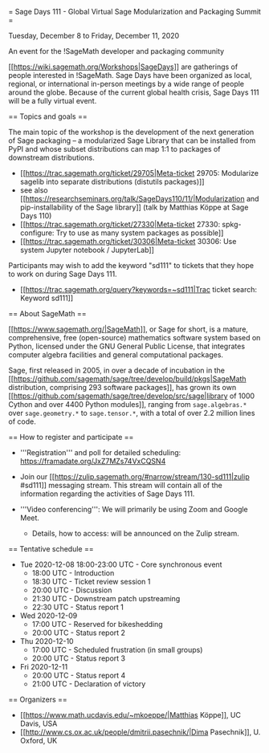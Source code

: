 = Sage Days 111 - Global Virtual Sage Modularization and Packaging Summit =

Tuesday, December 8 to Friday, December 11, 2020

An event for the !SageMath developer and packaging community

[[https://wiki.sagemath.org/Workshops|SageDays]] are gatherings of people interested in !SageMath. Sage Days have been organized as local, regional, or international in-person meetings by a wide range of people around the globe.  Because of the current global health crisis, Sage Days 111 will be a fully virtual event.

== Topics and goals ==

The main topic of the workshop is the development of the next generation of Sage packaging – a modularized Sage Library that can be installed from PyPI and whose subset distributions can map 1:1 to packages of downstream distributions.

 * [[https://trac.sagemath.org/ticket/29705|Meta-ticket 29705: Modularize sagelib into separate distributions (distutils packages)]]
 * see also [[https://researchseminars.org/talk/SageDays110/11/|Modularization and pip-installability of the Sage library]] (talk by Matthias Köppe at Sage Days 110)
 * [[https://trac.sagemath.org/ticket/27330|Meta-ticket 27330: spkg-configure: Try to use as many system packages as possible]]
 * [[https://trac.sagemath.org/ticket/30306|Meta-ticket 30306: Use system Jupyter notebook / JupyterLab]]

Participants may wish to add the keyword "sd111" to tickets that they hope to work on during Sage Days 111.

 * [[https://trac.sagemath.org/query?keywords=~sd111|Trac ticket search: Keyword sd111]]

== About SageMath ==

[[https://www.sagemath.org/|SageMath]], or Sage for short, is a mature, comprehensive, free (open-source) mathematics software system based on Python, licensed under the GNU General Public License, that integrates computer algebra facilities and general computational packages. 

Sage, first released in 2005, in over a decade of incubation in the  [[https://github.com/sagemath/sage/tree/develop/build/pkgs|SageMath distribution, comprising 293 software packages]], has grown its own [[https://github.com/sagemath/sage/tree/develop/src/sage|library of 1000 Cython and over 4400 Python modules]], ranging from `sage.algebras.*` over `sage.geometry.*` to `sage.tensor.*`, with a total of over 2.2 million lines of code.  

== How to register and participate ==

 * '''Registration''' and poll for detailed scheduling: https://framadate.org/JxZ7MZs74VxCQSN4

 * Join our [[https://zulip.sagemath.org/#narrow/stream/130-sd111|zulip #sd111]] messaging stream. This stream will contain all of the information regarding the activities of Sage Days 111.

 * '''Video conferencing''': We will primarily be using Zoom and Google Meet. 

   * Details, how to access: will be announced on the Zulip stream.

== Tentative schedule ==

 * Tue 2020-12-08 18:00-23:00 UTC - Core synchronous event
    * 18:00 UTC - Introduction
    * 18:30 UTC - Ticket review session 1
    * 20:00 UTC - Discussion
    * 21:30 UTC - Downstream patch upstreaming
    * 22:30 UTC - Status report 1
 * Wed 2020-12-09
    * 17:00 UTC - Reserved for bikeshedding
    * 20:00 UTC - Status report 2
 * Thu 2020-12-10
    * 17:00 UTC - Scheduled frustration (in small groups)
    * 20:00 UTC - Status report 3
 * Fri 2020-12-11
    * 20:00 UTC - Status report 4
    * 21:00 UTC - Declaration of victory

== Organizers ==

 * [[https://www.math.ucdavis.edu/~mkoeppe/|Matthias Köppe]], UC Davis, USA
 * [[http://www.cs.ox.ac.uk/people/dmitrii.pasechnik/|Dima Pasechnik]], U. Oxford, UK
